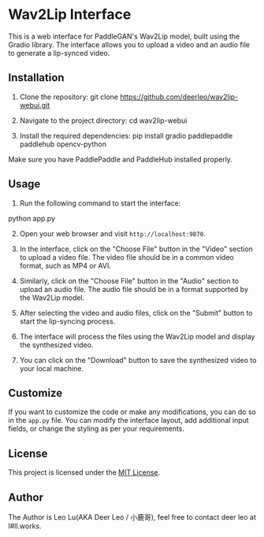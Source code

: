 # Wav2Lip Interface

This is a web interface for PaddleGAN's Wav2Lip model, built using the Gradio library. The interface allows you to upload a video and an audio file to generate a lip-synced video.

## Installation

1. Clone the repository: git clone https://github.com/deerleo/wav2lip-webui.git

2. Navigate to the project directory:
cd wav2lip-webui

3. Install the required dependencies:
pip install gradio paddlepaddle paddlehub opencv-python

Make sure you have PaddlePaddle and PaddleHub installed properly.

## Usage

1. Run the following command to start the interface:

python app.py


2. Open your web browser and visit `http://localhost:9870`.

3. In the interface, click on the "Choose File" button in the "Video" section to upload a video file. The video file should be in a common video format, such as MP4 or AVI.

4. Similarly, click on the "Choose File" button in the "Audio" section to upload an audio file. The audio file should be in a format supported by the Wav2Lip model.

5. After selecting the video and audio files, click on the "Submit" button to start the lip-syncing process.

6. The interface will process the files using the Wav2Lip model and display the synthesized video.

7. You can click on the "Download" button to save the synthesized video to your local machine.

## Customize

If you want to customize the code or make any modifications, you can do so in the `app.py` file. You can modify the interface layout, add additional input fields, or change the styling as per your requirements.

## License

This project is licensed under the [MIT License](LICENSE).

## Author

The Author is Leo Lu(AKA Deer Leo / 小鹿哥), feel free to contact deer leo at l#ll.works.



